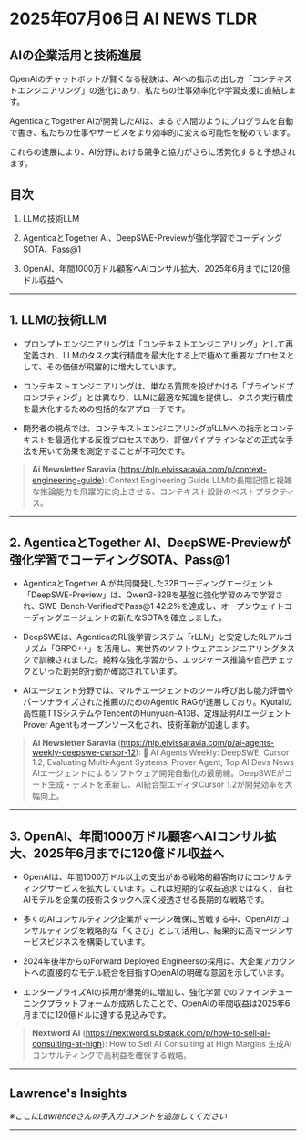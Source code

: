 # 2025年07月06日 AI NEWS TLDR

## AIの企業活用と技術進展

OpenAIのチャットボットが賢くなる秘訣は、AIへの指示の出し方「コンテキストエンジニアリング」の進化にあり、私たちの仕事効率化や学習支援に直結します。

AgenticaとTogether AIが開発したAIは、まるで人間のようにプログラムを自動で書き、私たちの仕事やサービスをより効率的に変える可能性を秘めています。

これらの進展により、AI分野における競争と協力がさらに活発化すると予想されます。

## 目次

1. LLMの技術LLM

2. AgenticaとTogether AI、DeepSWE-Previewが強化学習でコーディングSOTA、Pass@1

3. OpenAI、年間1000万ドル顧客へAIコンサル拡大、2025年6月までに120億ドル収益へ

---

## 1. LLMの技術LLM

- プロンプトエンジニアリングは「コンテキストエンジニアリング」として再定義され、LLMのタスク実行精度を最大化する上で極めて重要なプロセスとして、その価値が飛躍的に増大しています。

- コンテキストエンジニアリングは、単なる質問を投げかける「ブラインドプロンプティング」とは異なり、LLMに最適な知識を提供し、タスク実行精度を最大化するための包括的なアプローチです。

- 開発者の視点では、コンテキストエンジニアリングがLLMへの指示とコンテキストを最適化する反復プロセスであり、評価パイプラインなどの正式な手法を用いて効果を測定することが不可欠です。

> **Ai Newsletter Saravia** (https://nlp.elvissaravia.com/p/context-engineering-guide): Context Engineering Guide
> LLMの長期記憶と複雑な推論能力を飛躍的に向上させる、コンテキスト設計のベストプラクティス。

---

## 2. AgenticaとTogether AI、DeepSWE-Previewが強化学習でコーディングSOTA、Pass@1

- AgenticaとTogether AIが共同開発した32Bコーディングエージェント「DeepSWE-Preview」は、Qwen3-32Bを基盤に強化学習のみで学習され、SWE-Bench-VerifiedでPass@1 42.2%を達成し、オープンウェイトコーディングエージェントの新たなSOTAを確立しました。

- DeepSWEは、AgenticaのRL後学習システム「rLLM」と安定したRLアルゴリズム「GRPO++」を活用し、実世界のソフトウェアエンジニアリングタスクで訓練されました。純粋な強化学習から、エッジケース推論や自己チェックといった創発的行動が確認されています。

- AIエージェント分野では、マルチエージェントのツール呼び出し能力評価やパーソナライズされた推薦のためのAgentic RAGが進展しており。Kyutaiの高性能TTSシステムやTencentのHunyuan-A13B、定理証明AIエージェントProver Agentもオープンソース化され、技術革新が加速します。

> **Ai Newsletter Saravia** (https://nlp.elvissaravia.com/p/ai-agents-weekly-deepswe-cursor-12): 🤖 AI Agents Weekly: DeepSWE, Cursor 1.2, Evaluating Multi-Agent Systems, Prover Agent, Top AI Devs News
> AIエージェントによるソフトウェア開発自動化の最前線。DeepSWEがコード生成・テストを革新し、AI統合型エディタCursor 1.2が開発効率を大幅向上。

---

## 3. OpenAI、年間1000万ドル顧客へAIコンサル拡大、2025年6月までに120億ドル収益へ

- OpenAIは、年間1000万ドル以上の支出がある戦略的顧客向けにコンサルティングサービスを拡大しています。これは短期的な収益追求ではなく、自社AIモデルを企業の技術スタックへ深く浸透させる長期的な戦略です。

- 多くのAIコンサルティング企業がマージン確保に苦戦する中、OpenAIがコンサルティングを戦略的な「くさび」として活用し、結果的に高マージンサービスビジネスを構築しています。

- 2024年後半からのForward Deployed Engineersの採用は、大企業アカウントへの直接的なモデル統合を目指すOpenAIの明確な意図を示しています。

- エンタープライズAIの採用が爆発的に増加し、強化学習でのファインチューニングプラットフォームが成熟したことで、OpenAIの年間収益は2025年6月までに120億ドルに達する見込みです。

> **Nextword Ai** (https://nextword.substack.com/p/how-to-sell-ai-consulting-at-high): How to Sell AI Consulting at High Margins
> 生成AIコンサルティングで高利益を確保する戦略。

---

## Lawrence's Insights

*※ここにLawrenceさんの手入力コメントを追加してください*

---
